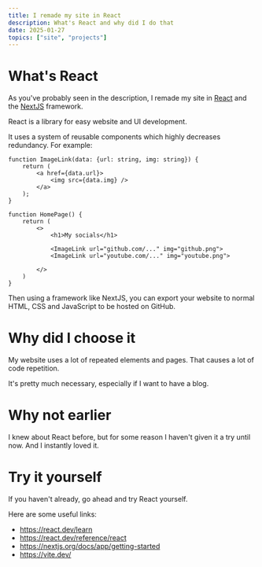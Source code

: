 ```yaml
---
title: I remade my site in React
description: What's React and why did I do that
date: 2025-01-27
topics: ["site", "projects"]
---
```



# What's React
As you've probably seen in the description, I remade my site in [React](https://react.dev/) and the [NextJS](https://nextjs.org/) framework.

React is a library for easy website and UI development.

It uses a system of reusable components which highly decreases redundancy. 
For example:

```tsx
function ImageLink(data: {url: string, img: string}) {
    return (
        <a href={data.url}>
            <img src={data.img} />    
        </a>
    );
}
```
```tsx
function HomePage() {
    return (
        <>
            <h1>My socials</h1>

            <ImageLink url="github.com/..." img="github.png">
            <ImageLink url="youtube.com/..." img="youtube.png">
            
        </>
    )
}
```

Then using a framework like NextJS, you can export your website to normal HTML, CSS and JavaScript to be hosted on GitHub.

# Why did I choose it

My website uses a lot of repeated elements and pages. That causes a lot of code repetition.

It's pretty much necessary, especially if I want to have a blog.

# Why not earlier

I knew about React before, but for some reason I haven't given it a try until now.
And I instantly loved it.

# Try it yourself
If you haven't already, go ahead and try React yourself.

Here are some useful links:
- https://react.dev/learn
- https://react.dev/reference/react
- https://nextjs.org/docs/app/getting-started
- https://vite.dev/